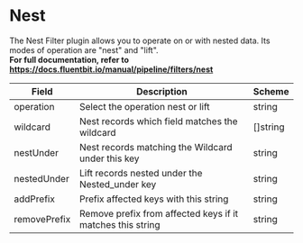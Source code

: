 # Nest

The Nest Filter plugin allows you to operate on or with nested data. Its modes of operation are \"nest\" and \"lift\". <br /> **For full documentation, refer to https://docs.fluentbit.io/manual/pipeline/filters/nest**


| Field | Description | Scheme |
| ----- | ----------- | ------ |
| operation | Select the operation nest or lift | string |
| wildcard | Nest records which field matches the wildcard | []string |
| nestUnder | Nest records matching the Wildcard under this key | string |
| nestedUnder | Lift records nested under the Nested_under key | string |
| addPrefix | Prefix affected keys with this string | string |
| removePrefix | Remove prefix from affected keys if it matches this string | string |
